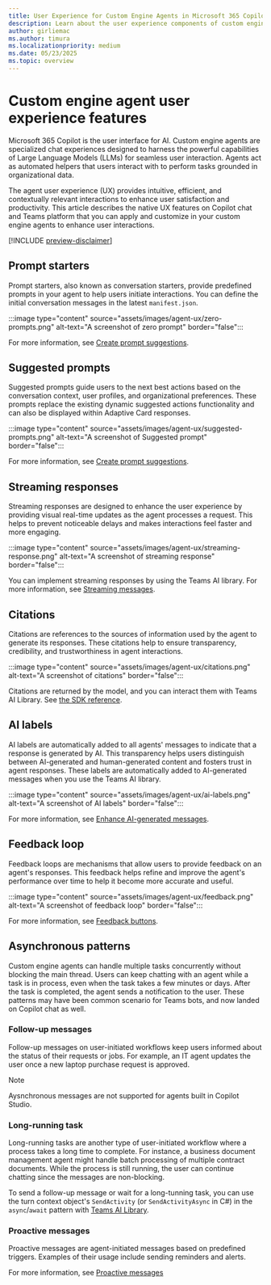 ```yaml
---
title: User Experience for Custom Engine Agents in Microsoft 365 Copilot
description: Learn about the user experience components of custom engine agents in Microsoft 365 Copilot.
author: girliemac
ms.author: timura
ms.localizationpriority: medium
ms.date: 05/23/2025
ms.topic: overview
---
```


# Custom engine agent user experience features

Microsoft 365 Copilot is the user interface for AI. Custom engine agents are specialized chat experiences designed to harness the powerful capabilities of Large Language Models (LLMs) for seamless user interaction. Agents act as automated helpers that users interact with to perform tasks grounded in organizational data.

The agent user experience (UX) provides intuitive, efficient, and contextually relevant interactions to enhance user satisfaction and productivity. This article describes the native UX features on Copilot chat and Teams platform that you can apply and customize in your custom engine agents to enhance user interactions.

[!INCLUDE [preview-disclaimer](includes/preview-disclaimer-cea.md)]

## Prompt starters

Prompt starters, also known as conversation starters, provide predefined prompts in your agent to help users initiate interactions. You can define the initial conversation messages in the latest `manifest.json`.

:::image type="content" source="assets/images/agent-ux/zero-prompts.png" alt-text="A screenshot of zero prompt" border="false":::

For more information, see [Create prompt suggestions](/microsoftteams/platform/bots/how-to/conversations/prompt-suggestions?context=/microsoft-365-copilot/extensibility/context).

## Suggested prompts

Suggested prompts guide users to the next best actions based on the conversation context, user profiles, and organizational preferences. These prompts replace the existing dynamic suggested actions functionality and can also be displayed within Adaptive Card responses.

:::image type="content" source="assets/images/agent-ux/suggested-prompts.png" alt-text="A screenshot of Suggested prompt" border="false":::

For more information, see [Create prompt suggestions](/microsoftteams/platform/bots/how-to/conversations/prompt-suggestions?context=/microsoft-365-copilot/extensibility/context).

## Streaming responses

Streaming responses are designed to enhance the user experience by providing visual real-time updates as the agent processes a request. This  helps to prevent noticeable delays and makes interactions feel faster and more engaging.

:::image type="content" source="assets/images/agent-ux/streaming-response.png" alt-text="A screenshot of streaming response" border="false":::

You can implement streaming responses by using the Teams AI library. For more information, see [Streaming messages](/microsoftteams/platform/bots/streaming-ux?context=/microsoft-365-copilot/extensibility/context).

## Citations

Citations are references to the sources of information used by the agent to generate its responses. These citations help to ensure transparency, credibility, and trustworthiness in agent interactions.

:::image type="content" source="assets/images/agent-ux/citations.png" alt-text="A screenshot of citations" border="false":::

Citations are returned by the model, and you can interact them with Teams AI Library. See [the SDK reference](/javascript/api/%40microsoft/teams-ai/citation?context=/microsoft-365-copilot/extensibility/context).

## AI labels

AI labels are automatically added to all agents' messages to indicate that a response is generated by AI. This transparency helps users distinguish between AI-generated and human-generated content and fosters trust in agent responses. These labels are automatically added to AI-generated messages when you use the Teams AI library.

:::image type="content" source="assets/images/agent-ux/ai-labels.png" alt-text="A screenshot of AI labels" border="false":::

For more information, see [Enhance AI-generated messages](/microsoftteams/platform/bots/how-to/bot-messages-ai-generated-content#sensitivity-label?context=/microsoft-365-copilot/extensibility/context).

## Feedback loop

Feedback loops are mechanisms that allow users to provide feedback on an agent's responses. This feedback helps refine and improve the agent's performance over time to help it become more accurate and useful.

:::image type="content" source="assets/images/agent-ux/feedback.png" alt-text="A screenshot of feedback loop" border="false":::

For more information, see [Feedback buttons](/microsoftteams/platform/bots/how-to/bot-messages-ai-generated-content#feedback-buttons?context=/microsoft-365-copilot/extensibility/context).

## Asynchronous patterns

Custom engine agents can handle multiple tasks concurrently without blocking the main thread. Users can keep chatting with an agent while a task is in process, even when the task takes a few minutes or days. After the task is completed, the agent sends a notification to the user. These patterns may have been common scenario for Teams bots, and now landed on Copilot chat as well.

### Follow-up messages

Follow-up messages on user-initiated workflows keep users informed about the status of their requests or jobs. For example, an IT agent updates the user once a new laptop purchase request is approved.

> [!NOTE]
> Aysnchronous messages are not supported for agents built in Copilot Studio.

### Long-running task

Long-running tasks are another type of user-initiated workflow where a process takes a long time to complete. For instance, a business document management agent might handle batch processing of multiple contract documents. While the process is still running, the user can continue chatting since the messages are non-blocking.

To send a follow-up message or wait for a long-tunning task, you can use the turn context object's `SendActivity` (or `SendActivityAsync` in C#) in the `async`/`await` pattern with [Teams AI Library](https://github.com/microsoft/teams-ai).

### Proactive messages

Proactive messages are agent-initiated messages based on predefined triggers. Examples of their usage include sending reminders and alerts.

For more information, see [Proactive messages](/microsoftteams/platform/bots/how-to/conversations/send-proactive-messages?context=/microsoft-365-copilot/extensibility/context)

